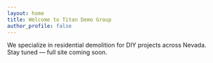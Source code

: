 ```yaml
---
layout: home
title: Welcome to Titan Demo Group
author_profile: false
---
```


We specialize in residential demolition for DIY projects across Nevada.  
Stay tuned — full site coming soon.
